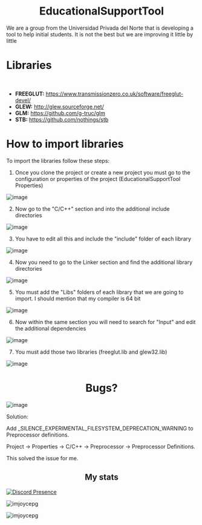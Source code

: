 <h1 align="center"> EducationalSupportTool </h1>

We are a group from the Universidad Privada del Norte that is developing a tool to help initial students. It is not the best but we are improving it little by little

<h1 align="left"> Libraries </h1>

<br>

- **FREEGLUT:** https://www.transmissionzero.co.uk/software/freeglut-devel/
- **GLEW:** http://glew.sourceforge.net/
- **GLM:** https://github.com/g-truc/glm
- **STB:** https://github.com/nothings/stb

<h1 align="left"> How to import libraries </h1>

To import the libraries follow these steps:

1. Once you clone the project or create a new project you must go to the configuration or properties of the project (EducationalSupportTool Properties)

![image](https://user-images.githubusercontent.com/104446699/174503972-726ec4fc-e844-4e77-9031-6cdb5a6cb7d8.png)

2. Now go to the "C/C++" section and into the additional include directories

![image](https://user-images.githubusercontent.com/104446699/174504024-b6f53caa-700e-4c19-8736-21ebfe533b11.png)

3. You have to edit all this and include the "include" folder of each library

![image](https://user-images.githubusercontent.com/104446699/174504038-e6059366-f0ed-4341-a67f-323484ca4e20.png)

4. Now you need to go to the Linker section and find the additional library directories

![image](https://user-images.githubusercontent.com/104446699/174504070-5ef0f945-b506-4af0-82e6-30c945f7894b.png)

5. You must add the "Libs" folders of each library that we are going to import. I should mention that my compiler is 64 bit

![image](https://user-images.githubusercontent.com/104446699/174504097-c7206225-b18e-4173-801e-23ad92ae8aa7.png)

6. Now within the same section you will need to search for "Input" and edit the additional dependencies

![image](https://user-images.githubusercontent.com/104446699/174504107-d0c90706-1826-4888-ac75-2d5be62f01bb.png)

7. You must add those two libraries (freeglut.lib and glew32.lib)

![image](https://user-images.githubusercontent.com/104446699/174504144-48339ac0-b648-4f20-a0d4-b277d06169f3.png)


<h1 align="center"> Bugs? </h1>

![image](https://user-images.githubusercontent.com/104446699/174504233-dd64d4a8-39b4-426b-8788-2d2d623e9cde.png)

Solution:

Add _SILENCE_EXPERIMENTAL_FILESYSTEM_DEPRECATION_WARNING to Preprocessor definitions.

Project -> Properties -> C/C++ -> Preprocessor -> Preprocessor Definitions.

This solved the issue for me.

<h2 align="center">My stats</h3>

<p align="left">
    <a href="https://discord.com/users/299732456037154817" target="_blank" rel="nofollow">
        <img src="https://lanyard-profile-readme.vercel.app/api/299732456037154817?&animated=true&borderRadius=30px&idleMessage=Nothing..." alt="Discord Presence" align="center">
    </a>
</p>

<!-- <div> -->
<p align="left">
<a>
<img align="center" src="https://github-readme-stats.vercel.app/api?username=imjoycepg&show_icons=true&theme=radical&count_private=true&locale=en" alt="imjoycepg" />
</a>
</p>

<p align="left">
<img src="https://github-readme-stats.vercel.app/api/top-langs?username=imjoycepg&show_icons=true&theme=radical&locale=en&layout=compact" alt="imjoycepg" />
</p>

